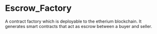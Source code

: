 # Escrow_Factory
A contract factory which is deployable to the etherium blockchain. It generates smart contracts that act as escrow between a buyer and seller.
